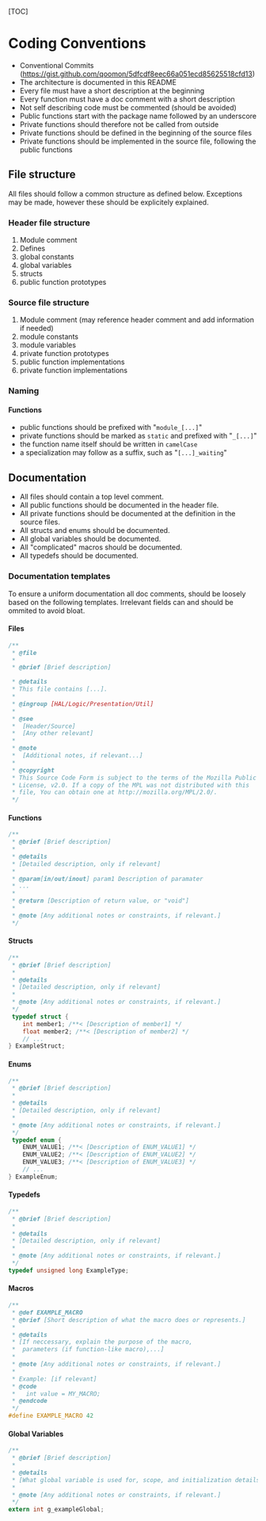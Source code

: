 [TOC]
# Coding Conventions

- Conventional Commits (<https://gist.github.com/qoomon/5dfcdf8eec66a051ecd85625518cfd13>)
- The architecture is documented in this README
- Every file must have a short description at the beginning
- Every function must have a doc comment with a short description
- Not self describing code must be commented (should be avoided)
- Public functions start with the package name followed by an underscore
- Private functions should therefore not be called from outside
- Private functions should be defined in the beginning of the source files
- Private functions should be implemented in the source file, following the public functions

## File structure

All files should follow a common structure as defined below. Exceptions may be made, however
these should be explicitely explained.

### Header file structure

1. Module comment
2. Defines
3. global constants
4. global variables
5. structs
6. public function prototypes

### Source file structure

1. Module comment (may reference header comment and add information if needed)
2. module constants
3. module variables
4. private function prototypes
5. public function implementations
6. private function implementations

### Naming

#### Functions

- public functions should be prefixed with "`module_[...]`"
- private functions should be marked as `static` and prefixed with "`_[...]`"
- the function name itself should be written in `camelCase`
- a specialization may follow as a suffix, such as "`[...]_waiting`"

## Documentation

- All files should contain a top level comment.
- All public functions should be documented in the header file.
- All private functions should be documented at the definition in the source files.
- All structs and enums should be documented.
- All global variables should be documented.
- All "complicated" macros should be documented.
- All typedefs should be documented.

### Documentation templates

To ensure a uniform documentation all doc comments, should be loosely based on the following
templates. Irrelevant fields can and should be ommited to avoid bloat.

#### Files

```c
/**
 * @file 
 *
 * @brief [Brief description]

 * @details
 * This file contains [...].
 *
 * @ingroup [HAL/Logic/Presentation/Util]
 *
 * @see 
 *  [Header/Source]
 *  [Any other relevant]
 *
 * @note
 *  [Additional notes, if relevant...]
 *
 * @copyright
 * This Source Code Form is subject to the terms of the Mozilla Public
 * License, v2.0. If a copy of the MPL was not distributed with this
 * file, You can obtain one at http://mozilla.org/MPL/2.0/.
 */
```

#### Functions

```c
/**
 * @brief [Brief description]
 *
 * @details 
 * [Detailed description, only if relevant]
 * 
 * @param[in/out/inout] param1 Description of paramater
 * ...
 *
 * @return [Description of return value, or "void"]
 *
 * @note [Any additional notes or constraints, if relevant.]
 */
```

#### Structs

```c
/**
 * @brief [Brief description]
 *
 * @details 
 * [Detailed description, only if relevant]
 *
 * @note [Any additional notes or constraints, if relevant.]
 */
 typedef struct {
    int member1; /**< [Description of member1] */
    float member2; /**< [Description of member2] */
    // ...
} ExampleStruct;
```

#### Enums

```c
/**
 * @brief [Brief description]
 *
 * @details 
 * [Detailed description, only if relevant]
 *
 * @note [Any additional notes or constraints, if relevant.]
 */
 typedef enum {
    ENUM_VALUE1; /**< [Description of ENUM_VALUE1] */
    ENUM_VALUE2; /**< [Description of ENUM_VALUE2] */
    ENUM_VALUE3; /**< [Description of ENUM_VALUE3] */
    // ...
} ExampleEnum;

```

#### Typedefs

```c
/**
 * @brief [Brief description]
 *
 * @details 
 * [Detailed description, only if relevant]
 *
 * @note [Any additional notes or constraints, if relevant.]
 */
typedef unsigned long ExampleType;
```

#### Macros

```c
/**
 * @def EXAMPLE_MACRO
 * @brief [Short description of what the macro does or represents.]
 *
 * @details
 * [If neccessary, explain the purpose of the macro, 
 *  parameters (if function-like macro),...]
 *
 * @note [Any additional notes or constraints, if relevant.]
 *
 * Example: [if relevant]
 * @code
 *   int value = MY_MACRO;
 * @endcode
 */
#define EXAMPLE_MACRO 42
```

#### Global Variables

```c
/**
 * @brief [Brief description]
 *
 * @details 
 * [What global variable is used for, scope, and initialization details.]
 *
 * @note [Any additional notes or constraints, if relevant.]
 */
extern int g_exampleGlobal;
```
